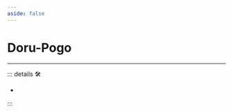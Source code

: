 ```yaml
---
aside: false
---
```

# Doru-Pogo

---

<!-- =================================================== -->
<!-- =================================================== -->
<!-- =================================================== -->
<!-- =================================================== -->
<!-- =================================================== -->
::: details 🛠

-

:::
